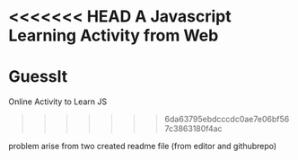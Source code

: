 <<<<<<< HEAD
A Javascript Learning Activity from Web
=======

# GuessIt

Online Activity to Learn JS

> > > > > > > 6da63795ebdcccdc0ae7e06bf567c3863180f4ac

problem arise from two created readme file (from editor and githubrepo)
